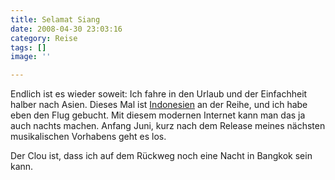 ```yaml
---
title: Selamat Siang
date: 2008-04-30 23:03:16
category: Reise
tags: []
image: ''

---
```


Endlich ist es wieder soweit: Ich fahre in den Urlaub und der Einfachheit halber nach Asien. Dieses Mal ist [Indonesien](http://www.jot.de/kamus/kamus.cgi?wort=Guten+Tag&suchtyp=standard) an der Reihe, und ich habe eben den Flug gebucht. Mit diesem modernen Internet kann man das ja auch nachts machen. Anfang Juni, kurz nach dem Release meines nächsten musikalischen Vorhabens geht es los.  

  

Der Clou ist, dass ich auf dem Rückweg noch eine Nacht in Bangkok sein kann.
